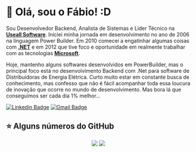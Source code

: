# 👋 Olá, sou o Fábio! :D

Sou Desenvolvedor Backend, Analista de Sistemas e Lider Técnico na **[Useall Software](https://useall.com.br/)**.
Iniciei minha jornada em desenvolvimento no ano de 2006 na linguagem Power Builder.
Em 2010 comecei a engatinhar algumas coisas com **[.NET](https://dotnet.microsoft.com/)** e em 2012 que tive foco e oportunidade em realmente trabalhar com as tecnologias **[Microsoft](https://www.microsoft.com/pt-br/)**.

Hoje, mantenho alguns softwares desenvolvidos em PowerBuilder, mas o principal foco está no desenvolvimento Backend com .Net para software de Distribuidoras de Energia Elétrica.
Curto muito estar em constante busca de conhecimento, mas confesso que não é fácil acompanhar toda essa loucura de inovação que ocorre no mundo de desenvolvimento. Mas bora lá que conseguimos ser cada dia 1% melhor...

[![Linkedin Badge](https://img.shields.io/badge/-LinkedIn-blue?style=flat-square&logo=Linkedin&logoColor=white&link=https://www.linkedin.com/in/fabio-de-stefani/)](https://www.linkedin.com/in/fabio-de-stefani/)
[![Gmail Badge](https://img.shields.io/badge/-Gmail-c14438?style=flat-square&logo=Gmail&logoColor=white&link=mailto:fabiostefani@gmail.com)](mailto:fabiostefani@gmail.com)


## ⭐ Alguns números do GitHub

<p align = "center">
  <img src = "https://github-readme-stats.vercel.app/api?username=fabiostefani&show_icons=true&theme=merko&line_height=27">
  <img src = "https://github-readme-stats.vercel.app/api/top-langs/?username=fabiostefani&hide=css,java,html&theme=merko">
</p>

